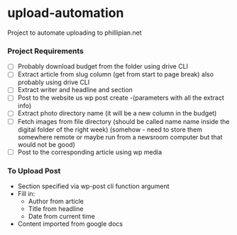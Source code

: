 # upload-automation
Project to automate uploading to phillipian.net

### Project Requirements
- [ ] Probably download budget from the folder using drive CLI 
- [ ] Extract article from slug column (get from start to page break) also probably using drive CLI
- [ ] Extract writer and headline and section
- [ ] Post to the website us wp post create -(parameters with all the extract info)
- [ ] Extract photo directory name (it will be a new column in the budget)
- [ ] Fetch images from file directory (should be called name name inside the digital folder of the right week) (somehow - need to store them somewhere remote or maybe run from a newsroom computer but that would not be good)
- [ ] Post to the corresponding article using wp media

### To Upload Post
- Section specified via wp-post cli function argument
- Fill in:
  - Author from article
  - Title from headline
  - Date from current time
- Content imported from google docs

